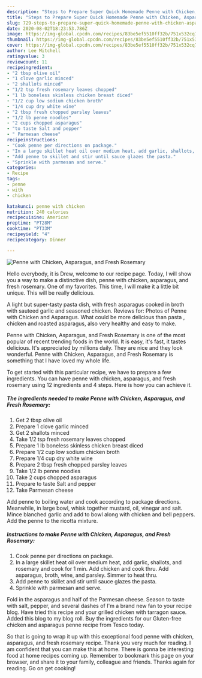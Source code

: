 ```yaml
---
description: "Steps to Prepare Super Quick Homemade Penne with Chicken, Asparagus, and Fresh Rosemary"
title: "Steps to Prepare Super Quick Homemade Penne with Chicken, Asparagus, and Fresh Rosemary"
slug: 729-steps-to-prepare-super-quick-homemade-penne-with-chicken-asparagus-and-fresh-rosemary
date: 2020-08-02T18:23:53.786Z
image: https://img-global.cpcdn.com/recipes/83be5ef5510ff32b/751x532cq70/penne-with-chicken-asparagus-and-fresh-rosemary-recipe-main-photo.jpg
thumbnail: https://img-global.cpcdn.com/recipes/83be5ef5510ff32b/751x532cq70/penne-with-chicken-asparagus-and-fresh-rosemary-recipe-main-photo.jpg
cover: https://img-global.cpcdn.com/recipes/83be5ef5510ff32b/751x532cq70/penne-with-chicken-asparagus-and-fresh-rosemary-recipe-main-photo.jpg
author: Lee Mitchell
ratingvalue: 3
reviewcount: 11
recipeingredient:
- "2 tbsp olive oil"
- "1 clove garlic minced"
- "2 shallots minced"
- "1/2 tsp fresh rosemary leaves chopped"
- "1 lb boneless skinless chicken breast diced"
- "1/2 cup low sodium chicken broth"
- "1/4 cup dry white wine"
- "2 tbsp fresh chopped parsley leaves"
- "1/2 lb penne noodles"
- "2 cups chopped asparagus"
- "to taste Salt and pepper"
- " Parmesan cheese"
recipeinstructions:
- "Cook penne per directions on package."
- "In a large skillet heat oil over medium heat, add garlic, shallots, and rosemary and cook for 1 min. Add chicken and cook thru. Add asparagus, broth, wine, and parsley. Simmer to heat thru."
- "Add penne to skillet and stir until sauce glazes the pasta."
- "Sprinkle with parmesan and serve."
categories:
- Recipe
tags:
- penne
- with
- chicken

katakunci: penne with chicken 
nutrition: 240 calories
recipecuisine: American
preptime: "PT28M"
cooktime: "PT33M"
recipeyield: "4"
recipecategory: Dinner

---
```



![Penne with Chicken, Asparagus, and Fresh Rosemary](https://img-global.cpcdn.com/recipes/83be5ef5510ff32b/751x532cq70/penne-with-chicken-asparagus-and-fresh-rosemary-recipe-main-photo.jpg)

Hello everybody, it is Drew, welcome to our recipe page. Today, I will show you a way to make a distinctive dish, penne with chicken, asparagus, and fresh rosemary. One of my favorites. This time, I will make it a little bit unique. This will be really delicious.

A light but super-tasty pasta dish, with fresh asparagus cooked in broth with sauteed garlic and seasoned chicken. Reviews for: Photos of Penne with Chicken and Asparagus. What could be more delicious than pasta , chicken and roasted asparagus, also very healthy and easy to make.

Penne with Chicken, Asparagus, and Fresh Rosemary is one of the most popular of recent trending foods in the world. It is easy, it's fast, it tastes delicious. It's appreciated by millions daily. They are nice and they look wonderful. Penne with Chicken, Asparagus, and Fresh Rosemary is something that I have loved my whole life.


To get started with this particular recipe, we have to prepare a few ingredients. You can have penne with chicken, asparagus, and fresh rosemary using 12 ingredients and 4 steps. Here is how you can achieve it.

<!--inarticleads1-->

##### The ingredients needed to make Penne with Chicken, Asparagus, and Fresh Rosemary:

1. Get 2 tbsp olive oil
1. Prepare 1 clove garlic minced
1. Get 2 shallots minced
1. Take 1/2 tsp fresh rosemary leaves chopped
1. Prepare 1 lb boneless skinless chicken breast diced
1. Prepare 1/2 cup low sodium chicken broth
1. Prepare 1/4 cup dry white wine
1. Prepare 2 tbsp fresh chopped parsley leaves
1. Take 1/2 lb penne noodles
1. Take 2 cups chopped asparagus
1. Prepare to taste Salt and pepper
1. Take  Parmesan cheese


Add penne to boiling water and cook according to package directions. Meanwhile, in large bowl, whisk together mustard, oil, vinegar and salt. Mince blanched garlic and add to bowl along with chicken and bell peppers. Add the penne to the ricotta mixture. 

<!--inarticleads2-->

##### Instructions to make Penne with Chicken, Asparagus, and Fresh Rosemary:

1. Cook penne per directions on package.
1. In a large skillet heat oil over medium heat, add garlic, shallots, and rosemary and cook for 1 min. Add chicken and cook thru. Add asparagus, broth, wine, and parsley. Simmer to heat thru.
1. Add penne to skillet and stir until sauce glazes the pasta.
1. Sprinkle with parmesan and serve.


Fold in the asparagus and half of the Parmesan cheese. Season to taste with salt, pepper, and several dashes of I&#39;m a brand new fan to your recipe blog. Have tried this recipe and your grilled chicken with tarragon sauce. Added this blog to my blog roll. Buy the ingredients for our Gluten-free chicken and asparagus penne recipe from Tesco today. 

So that is going to wrap it up with this exceptional food penne with chicken, asparagus, and fresh rosemary recipe. Thank you very much for reading. I am confident that you can make this at home. There is gonna be interesting food at home recipes coming up. Remember to bookmark this page on your browser, and share it to your family, colleague and friends. Thanks again for reading. Go on get cooking!

